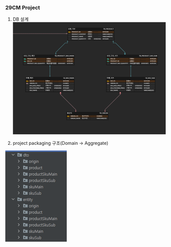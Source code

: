 ### 29CM Project


1. DB 설계
![img.png](img.png)
   
2. project packaging 구조(Domain -> Aggregate)

![img_1.png](img_1.png)